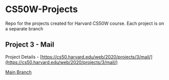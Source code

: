 # CS50W-Projects
Repo for the projects created for Harvard CS50W course. Each project is on a separate branch

## Project 3 - Mail

Project Details - [https://cs50.harvard.edu/web/2020/projects/3/mail/](https://cs50.harvard.edu/web/2020/projects/3/mail/)

[Main Branch](https://github.com/kevinbeirne1/CS50W-Projects)
